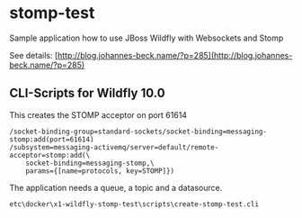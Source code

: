 # stomp-test

Sample application how to use JBoss Wildfly with Websockets and Stomp

See details: [http://blog.johannes-beck.name/?p=285](http://blog.johannes-beck.name/?p=285)

## CLI-Scripts for Wildfly 10.0

This creates the STOMP acceptor on port 61614

	/socket-binding-group=standard-sockets/socket-binding=messaging-stomp:add(port=61614)
	/subsystem=messaging-activemq/server=default/remote-acceptor=stomp:add(\
		socket-binding=messaging-stomp,\
		params={[name=protocols, key=STOMP]})

The application needs a queue, a topic and a datasource.

	etc\docker\x1-wildfly-stomp-test\scripts\create-stomp-test.cli
	

